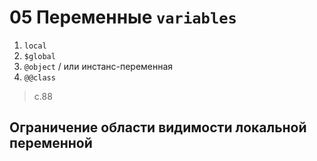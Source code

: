 # 05 Переменные `variables`

1. `local`
2. `$global`
3. `@object` / или инстанс-переменная
4. `@@class`

> c.88

## Ограничение области видимости локальной переменной

